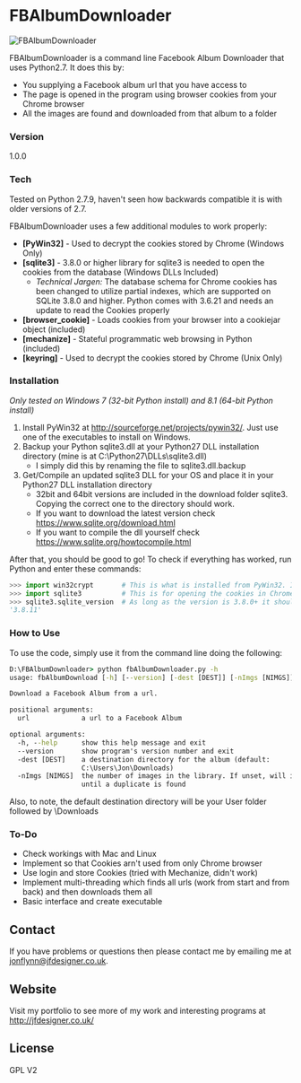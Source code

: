 # FBAlbumDownloader

![FBAlbumDownloader](https://jflynndesigner.files.wordpress.com/2015/09/fbalbumdownloader_banner.png "FBAlbumDownloader")

FBAlbumDownloader is a command line Facebook Album Downloader that uses Python2.7. It does this by:

  - You supplying a Facebook album url that you have access to
  - The page is opened in the program using browser cookies from your Chrome browser
  - All the images are found and downloaded from that album to a folder

### Version
1.0.0

### Tech

Tested on Python 2.7.9, haven't seen how backwards compatible it is with older versions of 2.7.

FBAlbumDownloader uses a few additional modules to work properly:

* **[PyWin32]**         - Used to decrypt the cookies stored by Chrome (Windows Only) 
* **[sqlite3]**         - 3.8.0 or higher library for sqlite3 is needed to open the cookies from the database (Windows DLLs Included)
    * *Technical Jargen:* The database schema for Chrome cookies has been changed to utilize partial indexes, which are supported on SQLite 3.8.0 and higher. Python comes with 3.6.21 and needs an update to read the Cookies properly
* **[browser_cookie]**  - Loads cookies from your browser into a cookiejar object (included)
* **[mechanize]**       - Stateful programmatic web browsing in Python (included) 
* **[keyring]** - Used to decrypt the cookies stored by Chrome (Unix Only)

### Installation

*Only tested on Windows 7 (32-bit Python install) and 8.1 (64-bit Python install)*

1. Install PyWin32 at http://sourceforge.net/projects/pywin32/. Just use one of the executables to install on Windows.
2. Backup your Python sqlite3.dll at your Python27 DLL installation directory (mine is at C:\Python27\DLLs\sqlite3.dll)
    * I simply did this by renaming the file to sqlite3.dll.backup
3. Get/Compile an updated sqlite3 DLL for your OS and place it in your Python27 DLL installation directory
    * 32bit and 64bit versions are included in the download folder sqlite3. Copying the correct one to the directory should work.
    * If you want to download the latest version check https://www.sqlite.org/download.html
    * If you want to compile the dll yourself check https://www.sqlite.org/howtocompile.html

After that, you should be good to go! To check if everything has worked, run Python and enter these commands:

```python
>>> import win32crypt       # This is what is installed from PyWin32. If this fails to import, check your install
>>> import sqlite3          # This is for opening the cookies in Chrome. If this fails to import, check your install
>>> sqlite3.sqlite_version  # As long as the version is 3.8.0+ it should work fine
'3.8.11'
```

### How to Use

To use the code, simply use it from the command line doing the following:

```bat
D:\FBAlbumDownloader> python fbAlbumDownloader.py -h
usage: fbAlbumDownload [-h] [--version] [-dest [DEST]] [-nImgs [NIMGS]] [url]

Download a Facebook Album from a url.

positional arguments:
  url             a url to a Facebook Album

optional arguments:
  -h, --help      show this help message and exit
  --version       show program's version number and exit
  -dest [DEST]    a destination directory for the album (default:
                  C:\Users\Jon\Downloads)
  -nImgs [NIMGS]  the number of images in the library. If unset, will iterate
                  until a duplicate is found

```

Also, to note, the default destination directory will be your User folder followed by \Downloads

### To-Do

 - Check workings with Mac and Linux
 - Implement so that Cookies arn't used from only Chrome browser 
 - Use login and store Cookies (tried with Mechanize, didn't work)
 - Implement multi-threading which finds all urls (work from start and from back) and then downloads them all
 - Basic interface and create executable

## Contact

If you have problems or questions then please contact me by emailing me at jonflynn@jfdesigner.co.uk.

## Website

Visit my portfolio to see more of my work and interesting programs at http://jfdesigner.co.uk/

License
----

GPL V2

